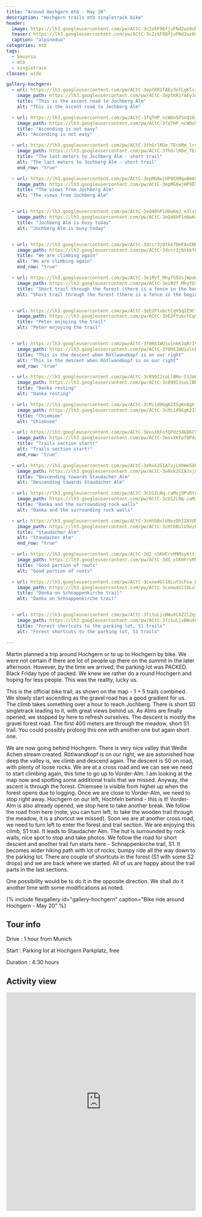 ```yaml
---
title: "Around Hochgern mtb - May 20"
description: "Hochgern trails mtb singletrack bike"
header:
  image: https://lh3.googleusercontent.com/pw/ACtC-3c2zkF9QfjuFNd2wz0ubuMiQ7AjdsXuCHMUCRMTTa-J8fjqgNoZ5jf9xGehEcFfoxw_5Ns5LyUBT57-9ZiHoLDmSP9Xgrfj3j6xM6uL4k1d4p3jEW9cq_BOW6nyHtZ0hTkxl4kf6mKgKRIvqxucrXz6eA=w1379-h1297-no?authuser=0
  teaser: https://lh3.googleusercontent.com/pw/ACtC-3c2zkF9QfjuFNd2wz0ubuMiQ7AjdsXuCHMUCRMTTa-J8fjqgNoZ5jf9xGehEcFfoxw_5Ns5LyUBT57-9ZiHoLDmSP9Xgrfj3j6xM6uL4k1d4p3jEW9cq_BOW6nyHtZ0hTkxl4kf6mKgKRIvqxucrXz6eA=w800-h300-no?authuser=0
  caption: "alpineduo"
categories: mtb
tags:
  - bavaria
  - mtb
  - singletrack
classes: wide

gallery-hochgern:
  - url: https://lh3.googleusercontent.com/pw/ACtC-3eptKR1fAEy3ofLgKlc40JVvYByKgrdv4o45cdM0WCUVpwwVFTNbDliS22NvlGLsU5SSkcLtu1RESZkbS28OJSSg8unULtufJHYry3dkRE96bnJ9ERU2y4ISmWv12h5JEvYKo9N6_E1MOoEotA6oU6PMw=w973-h1297-no?authuser=0
    image_path: https://lh3.googleusercontent.com/pw/ACtC-3eptKR1fAEy3ofLgKlc40JVvYByKgrdv4o45cdM0WCUVpwwVFTNbDliS22NvlGLsU5SSkcLtu1RESZkbS28OJSSg8unULtufJHYry3dkRE96bnJ9ERU2y4ISmWv12h5JEvYKo9N6_E1MOoEotA6oU6PMw=w300-h400-no?authuser=0
    title: "This is the ascent road to Jochberg Alm"
    alt: "This is the ascent road to Jochberg Alm"

  - url: https://lh3.googleusercontent.com/pw/ACtC-3fqTHP_ncWOn5PSnQ1Oi_RrpZF3HKXDwiQ9fw-SeCteGRgtGSsO5GnNjuFDUsB9oqyRrO9M9qT25RLxKcEfnuND_qYwRmzhz6uN3F05BBkmN7gRQGLcO0F-pHIQkHpNynVPuQe1pOU5fXJSk561RkbNHg=w973-h1297-no?authuser=0
    image_path: https://lh3.googleusercontent.com/pw/ACtC-3fqTHP_ncWOn5PSnQ1Oi_RrpZF3HKXDwiQ9fw-SeCteGRgtGSsO5GnNjuFDUsB9oqyRrO9M9qT25RLxKcEfnuND_qYwRmzhz6uN3F05BBkmN7gRQGLcO0F-pHIQkHpNynVPuQe1pOU5fXJSk561RkbNHg=w300-h400-no?authuser=0
    title: "Ascending is not easy"
    alt: "Ascending is not easy"

  - url: https://lh3.googleusercontent.com/pw/ACtC-3fhGrlRDe_TEcHRm_lrxXGOtQkAxnODEtzl6ICW6gcO9UUwJRYaRyaj0_W2tPgODnox5dlGPR-6K6rmx79HGIb6PYhi_c6IVwsJQtVIgYIbWjfV_Y2Aqa9FDvyrjcD_34EEldmw4avQH512_0uYdCR1kw=w973-h1297-no?authuser=0
    image_path: https://lh3.googleusercontent.com/pw/ACtC-3fhGrlRDe_TEcHRm_lrxXGOtQkAxnODEtzl6ICW6gcO9UUwJRYaRyaj0_W2tPgODnox5dlGPR-6K6rmx79HGIb6PYhi_c6IVwsJQtVIgYIbWjfV_Y2Aqa9FDvyrjcD_34EEldmw4avQH512_0uYdCR1kw=w300-h400-no?authuser=0
    title: "The last meters to Jochberg Alm - short trail"
    alt: "The last meters to Jochberg Alm - short trail"
    end_row: "true"

  - url: https://lh3.googleusercontent.com/pw/ACtC-3epMG8wjHP9EXMqoBmA9gun4X68gdi6jBqtlwU-ABNemHQfpv__bdxV7MT7nfOr-n4WMO7iKzGHTftmUIKqmOm83U56VWD_ksUeetDm6mWiw_i5y0Sg9gNrXRmzSC16yJc65boX1xo_gVuEKaIaE40Ebw=w973-h1297-no?authuser=0
    image_path: https://lh3.googleusercontent.com/pw/ACtC-3epMG8wjHP9EXMqoBmA9gun4X68gdi6jBqtlwU-ABNemHQfpv__bdxV7MT7nfOr-n4WMO7iKzGHTftmUIKqmOm83U56VWD_ksUeetDm6mWiw_i5y0Sg9gNrXRmzSC16yJc65boX1xo_gVuEKaIaE40Ebw=w300-h400-no?authuser=0
    title: "The views from Jochberg Alm"
    alt: "The views from Jochberg Alm"


  - url: https://lh3.googleusercontent.com/pw/ACtC-3eQ48hP1d6wKmJ_e3lsV853LmwiyE7fta0cLF7RUN5DF55alUpbsr-wpQXzIAWpdROGrmDPd0csxhyqmonkmW0XhcM2RLKVarrAHnv_qUTK9JdlUinHP1ClP5vk6ymiDAKszu2vUQouTKZQAC6fERfuTA=w1730-h1297-no?authuser=0
    image_path: https://lh3.googleusercontent.com/pw/ACtC-3eQ48hP1d6wKmJ_e3lsV853LmwiyE7fta0cLF7RUN5DF55alUpbsr-wpQXzIAWpdROGrmDPd0csxhyqmonkmW0XhcM2RLKVarrAHnv_qUTK9JdlUinHP1ClP5vk6ymiDAKszu2vUQouTKZQAC6fERfuTA=w400-h300-no?authuser=0
    title: "Jochberg Alm is busy today"
    alt: "Jochberg Alm is busy today"


  - url: https://lh3.googleusercontent.com/pw/ACtC-3dccr3jQtkkfOmFAvCNDN2X9_17Tk64EdhP4l7JOmcqpGKSYs_GFcjaE7u-GGHgtSi0VSQI_MmcL-ohCWLnJvzsr6G9DGeFs6qP7ug0ESezFfzxXkxrZSuQQfjOsdNGdIN13hh265xo0E0okdUSU5vJ-w=w973-h1297-no?authuser=0
    image_path: https://lh3.googleusercontent.com/pw/ACtC-3dccr3jQtkkfOmFAvCNDN2X9_17Tk64EdhP4l7JOmcqpGKSYs_GFcjaE7u-GGHgtSi0VSQI_MmcL-ohCWLnJvzsr6G9DGeFs6qP7ug0ESezFfzxXkxrZSuQQfjOsdNGdIN13hh265xo0E0okdUSU5vJ-w=w300-h400-no?authuser=0 
    title: "We are climbing again"
    alt: "We are climbing again"
    end_row: "true"

  - url: https://lh3.googleusercontent.com/pw/ACtC-3eiRVf_MhyfG5UsjWpaW4AkX5mWoCtWwF9gP0QkrrR4pSV7QFP82ckww0t4zhR8QE7ULjXOhum92YR4axYmFzuW1MqzWhxFDJZop7wsCKp47ucFSBzlh90QBbnd6PjJi7iqImL4_Sl7i_aK0Wq-eSbnzA=w973-h1297-no?authuser=0
    image_path: https://lh3.googleusercontent.com/pw/ACtC-3eiRVf_MhyfG5UsjWpaW4AkX5mWoCtWwF9gP0QkrrR4pSV7QFP82ckww0t4zhR8QE7ULjXOhum92YR4axYmFzuW1MqzWhxFDJZop7wsCKp47ucFSBzlh90QBbnd6PjJi7iqImL4_Sl7i_aK0Wq-eSbnzA=w300-h400-no?authuser=0
    title: "Short trail through the forest (there is a fence in the beginning in the steeper section)"
    alt: "Short trail through the forest (there is a fence in the beginning in the steeper section)"


  - url: https://lh3.googleusercontent.com/pw/ACtC-3eE2FtubctCqV5qIE9CiwKA3V6eoCiGvONZ8ZZgXu54gMpN-maoNYFuw2H_vsBn9r2pe2IV0mXH6L6_SGKqldxbzksrcW50dKRQQYygHr8ORsXjnc0ygfrDGMJE8htdgah9DGtTUTAVWBdcDz8rZg_xJg=w973-h1297-no?authuser=0
    image_path: https://lh3.googleusercontent.com/pw/ACtC-3eE2FtubctCqV5qIE9CiwKA3V6eoCiGvONZ8ZZgXu54gMpN-maoNYFuw2H_vsBn9r2pe2IV0mXH6L6_SGKqldxbzksrcW50dKRQQYygHr8ORsXjnc0ygfrDGMJE8htdgah9DGtTUTAVWBdcDz8rZg_xJg=w300-h400-no?authuser=0
    title: "Peter enjoying the trail"
    alt: "Peter enjoying the trail"


  - url: https://lh3.googleusercontent.com/pw/ACtC-3f0HX1WUiulnkKJqRrI9fGItsiycslLA0l75xwQBHzE_INM8xJ3EPj5zgmxbqobNacnS6vgW5xgw5dN0_zDjT2MS3C_Q_pbh4dQrOtSgstfA324GrqBcTHRDPPtwqDrO_me8vldvF3nV8CVBowKVS7gBQ=w973-h1297-no?authuser=0
    image_path: https://lh3.googleusercontent.com/pw/ACtC-3f0HX1WUiulnkKJqRrI9fGItsiycslLA0l75xwQBHzE_INM8xJ3EPj5zgmxbqobNacnS6vgW5xgw5dN0_zDjT2MS3C_Q_pbh4dQrOtSgstfA324GrqBcTHRDPPtwqDrO_me8vldvF3nV8CVBowKVS7gBQ=w300-h400-no?authuser=0
    title: "This is the descent when Rötlwandkopf is on our right"
    alt: "This is the descent when Rötlwandkopf is on our right"
    end_row: "true"

  - url: https://lh3.googleusercontent.com/pw/ACtC-3cB99IJsoLlBHu-51JmKS1HxUlvX9Ef8ZN2rewAoY1x55rabHDck3k1qv1QcA_Ydx0fK162ioB_C2Mp8A4i2sx8a_XDS73EELiVhv8sSgElZjMnKP69uGi22PXyjKSh-J20fqvVRsJ_KjAMlHYP0Rfr3Q=w1730-h1297-no?authuser=0
    image_path: https://lh3.googleusercontent.com/pw/ACtC-3cB99IJsoLlBHu-51JmKS1HxUlvX9Ef8ZN2rewAoY1x55rabHDck3k1qv1QcA_Ydx0fK162ioB_C2Mp8A4i2sx8a_XDS73EELiVhv8sSgElZjMnKP69uGi22PXyjKSh-J20fqvVRsJ_KjAMlHYP0Rfr3Q=w400-h300-no?authuser=0
    title: "Danka resting"
    alt: "Danka resting"

  - url: https://lh3.googleusercontent.com/pw/ACtC-3cMiid9GgK2ISqKnAgk_qnhcj1LNgXFimuG3OdqgozPOpjoARQunLw32weeblItP9Tlnj95D9DvEide9UsAK0KDCWckX4O5flJAYfpSw5Xpb_K7aPA7j9Ebvs0uq0SX-KYOCLSRbSO0KMuobGw9jauQ4w=w1730-h1297-no?authuser=0
    image_path: https://lh3.googleusercontent.com/pw/ACtC-3cMiid9GgK2ISqKnAgk_qnhcj1LNgXFimuG3OdqgozPOpjoARQunLw32weeblItP9Tlnj95D9DvEide9UsAK0KDCWckX4O5flJAYfpSw5Xpb_K7aPA7j9Ebvs0uq0SX-KYOCLSRbSO0KMuobGw9jauQ4w=w400-h300-no?authuser=0
    title: "Chiemsee"
    alt: "Chiemsee"

  - url: https://lh3.googleusercontent.com/pw/ACtC-3eosXKFofQPdz58kD6CVBvgVHZiBgjnNkPMdqlvb_pg_rmsAe5HHL4THYZoHJpFTFa_quilwHq12AiaV-SXswe8yi3gZXp_zx2cCO2YQr4DyXVsXe4cpulgsyI6t3WIaYapsN2aSgorRoyHK1D7Jx1QTQ=w973-h1297-no?authuser=0
    image_path: https://lh3.googleusercontent.com/pw/ACtC-3eosXKFofQPdz58kD6CVBvgVHZiBgjnNkPMdqlvb_pg_rmsAe5HHL4THYZoHJpFTFa_quilwHq12AiaV-SXswe8yi3gZXp_zx2cCO2YQr4DyXVsXe4cpulgsyI6t3WIaYapsN2aSgorRoyHK1D7Jx1QTQ=w300-h400-no?authuser=0
    title: "Trails section start!"
    alt: "Trails section start!"
    end_row: "true"

  - url: https://lh3.googleusercontent.com/pw/ACtC-3eRxk2GIA7xjLmhWe5d6JdOZ-qvLyPntf8yCjgjb4M1VtHFIj0_urtvCYLe4cfthrWdT0nJ1i9Q2eTWhdvKdzF5MUAK1PH3WQvJDwYX9ET3fwydO5zUqS9_lq7RO-7qmK0tOHFNogNKBLrAC9NlBVzEgg=w1730-h1297-no?authuser=0
    image_path: https://lh3.googleusercontent.com/pw/ACtC-3eRxk2GIA7xjLmhWe5d6JdOZ-qvLyPntf8yCjgjb4M1VtHFIj0_urtvCYLe4cfthrWdT0nJ1i9Q2eTWhdvKdzF5MUAK1PH3WQvJDwYX9ET3fwydO5zUqS9_lq7RO-7qmK0tOHFNogNKBLrAC9NlBVzEgg=w400-h300-no?authuser=0
    title: "Descending towards Staudacher Alm"
    alt: "Descending towards Staudacher Alm"

  - url: https://lh3.googleusercontent.com/pw/ACtC-3cU12LNq-caMxjOPvBtuXbHXiajRvdiyL7QnJBFGXrF888zmiACj1wzbINF4AwvvlNTwZtYVV3Y1DK57JHvReX4sScwp9iBfpxRJXxCEHwHHtZdz8RlgD12GWlfIrtwDG3IseSEF98gm_H6JG4Sskr-9Q=w973-h1297-no?authuser=0
    image_path: https://lh3.googleusercontent.com/pw/ACtC-3cU12LNq-caMxjOPvBtuXbHXiajRvdiyL7QnJBFGXrF888zmiACj1wzbINF4AwvvlNTwZtYVV3Y1DK57JHvReX4sScwp9iBfpxRJXxCEHwHHtZdz8RlgD12GWlfIrtwDG3IseSEF98gm_H6JG4Sskr-9Q=w300-h400-no?authuser=0
    title: "Danka and the surrounding rock walls"
    alt: "Danka and the surrounding rock walls"

  - url: https://lh3.googleusercontent.com/pw/ACtC-3cHtbBslU9ozQhIZAVUNLRdAwbsuAxLmOQMVfCjwuOFttSXCM8KiFWdpzRZyQCpzqNoLcLAZrYnWwm5wzNdyiQvd-g76n4_NijDrRUoEU616WUx5tKH3Z6Xdy2m6RUqvEKyQ4YC0ozzWqdP9mhz9FFqWw=w1730-h1297-no?authuser=0
    image_path: https://lh3.googleusercontent.com/pw/ACtC-3cHtbBslU9ozQhIZAVUNLRdAwbsuAxLmOQMVfCjwuOFttSXCM8KiFWdpzRZyQCpzqNoLcLAZrYnWwm5wzNdyiQvd-g76n4_NijDrRUoEU616WUx5tKH3Z6Xdy2m6RUqvEKyQ4YC0ozzWqdP9mhz9FFqWw=w400-h300-no?authuser=0
    title: "Staudacher Alm"
    alt: "Staudacher Alm"
    end_row: "true"

  - url: https://lh3.googleusercontent.com/pw/ACtC-3dI_xSKHFrvM9MsyKtt_xywzWvEPYZYxFRl42Nho3kVQCDcyT3v3Kx2yHsIc6VBj_5FueRU3POKlMN6aoNl8BO_ip3Fk4-hkScBIaxia7OnKH5hkTuaaR8GBrcBDsqLpkTVDcBHof7dtbq_L9gitweDGg=w973-h1297-no?authuser=0
    image_path: https://lh3.googleusercontent.com/pw/ACtC-3dI_xSKHFrvM9MsyKtt_xywzWvEPYZYxFRl42Nho3kVQCDcyT3v3Kx2yHsIc6VBj_5FueRU3POKlMN6aoNl8BO_ip3Fk4-hkScBIaxia7OnKH5hkTuaaR8GBrcBDsqLpkTVDcBHof7dtbq_L9gitweDGg=w300-h400-no?authuser=0
    title: "Good portion of roots"
    alt: "Good portion of roots"

  - url: https://lh3.googleusercontent.com/pw/ACtC-3cxnw4Gl10LuY3cFva_WFRx3PqBcyOKypQ_WKQJv_qxXUKGks3O3Go4qUCfTPr5ygMIT47NyiKzQP5t5SOstHpD5aU-nIKsJxJ-Rxe_YXkCWMABJ5SAR8Sg2NL5z8ik2VaIheujpnCe2o_5E5iEn82KAQ=w973-h1297-no?authuser=0
    image_path: https://lh3.googleusercontent.com/pw/ACtC-3cxnw4Gl10LuY3cFva_WFRx3PqBcyOKypQ_WKQJv_qxXUKGks3O3Go4qUCfTPr5ygMIT47NyiKzQP5t5SOstHpD5aU-nIKsJxJ-Rxe_YXkCWMABJ5SAR8Sg2NL5z8ik2VaIheujpnCe2o_5E5iEn82KAQ=w300-h400-no?authuser=0
    title: "Danka on Schnappenkirche trail"
    alt: "Danka on Schnappenkirche trail"


  - url: https://lh3.googleusercontent.com/pw/ACtC-3fi1uLjvBWuXC0ZZlZqslXAthw2zIyHdrY24hIeA88k1Nkyn6gFFuvK0fppvFAM64WVGiUpLfrKVtUPnkLhsiQq3mn6dfyVSQNnf2Jz70EIPujUyJV2eSq9YttxhGzvlwX2DoOvi5G_kRP_CDaCPRONKg=w973-h1297-no?authuser=0
    image_path: https://lh3.googleusercontent.com/pw/ACtC-3fi1uLjvBWuXC0ZZlZqslXAthw2zIyHdrY24hIeA88k1Nkyn6gFFuvK0fppvFAM64WVGiUpLfrKVtUPnkLhsiQq3mn6dfyVSQNnf2Jz70EIPujUyJV2eSq9YttxhGzvlwX2DoOvi5G_kRP_CDaCPRONKg=w300-h400-no?authuser=0
    title: "Forest shortcuts to the parking lot, S1 trails"
    alt: "Forest shortcuts to the parking lot, S1 trails"   

---
```


Martin planned a trip around Hochgern or to up to Hochgern by bike. We were not certain if there are lot of people up there on the summit in the later afternoon. However, by the time we arrived, the parking lot was PACKED. Black Friday type of packed. We knew we rather do a round Hochgern and hoping for less people. This was the reality, lucky us.

This is the official bike trail, as shown on the map - 1 + 5 trails combined. We slowly start ascending as the gravel road has a good gradient for us. The climb takes something over a hour to reach Jochberg. There is short S0 singletrack leading to it, with great views behind us. As Alms are finally opened, we stopped by here to refresh ourselves. The descent is mostly the gravel forest road. The first 400 meters are through the meadow, short S1 trail. You could possibly prolong this one with another one but again short one. 

We are now going behind Hochgern. There is very nice valley that Weiße Achen stream created. Rötlwandkopf is on our right, we are astonished how deep the valley is, we climb and descend again. The descent is S0 on road, with plenty of loose rocks. We are at a cross road and we can see we need to start climbing again, this time to go up to Vorder-Alm. I am looking at the map now and spotting some additional trails that we missed. Anyway, the ascent is through the forest. Chiemsee is visible from higher up when the forest opens due to logging. Once we are close to Vorder-Alm, we need to stop right away. Hochgern on our left, Hochfeln behind - this is it! Vorder-Alm is also already opened, we stop here to take another break. We follow the road from here (note, you can turn left, to take the wooden trail through the meadow, it is a shortcut we missed). Soon we are at another cross road, we need to turn left to enter the forest and trail section. We are enjoying this climb, S1 trail. It leads to Staudacher Alm. The hut is surrounded by rock walls, nice spot to stop and take photos. We follow the road for short descent and another trail fun starts here - Schnappenkirche trail, S1. It becomes wider hiking path with lot of rocks, bumpy ride all the way down to the parking lot. There are couple of shortcuts in the forest (S1 with some S2 drops) and we are back where we started. All of us are happy about the trail parts in the last sections. 

One possibility would be to do it in the opposite direction. We shall do it another time with some modifications as noted.

{% include flexgallery id="gallery-hochgern" caption="Bike ride around Hochgern - May 20" %}

## Tour info

Drive
: 1 hour from Munich

Start
: Parking lot at Hochgern Parkplatz, free

Duration
: 4:30 hours 

## Activity view

<iframe src="https://www.komoot.com/tour/188095963/embed?profile=1" width="100%" height="580" frameborder="0" scrolling="no"></iframe>


